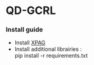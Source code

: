 # QD-GCRL

### Install guide

- Install [XPAG](https://github.com/perrin-isir/xpag)
- Install additional librairies : <br/>
pip install -r requirements.txt